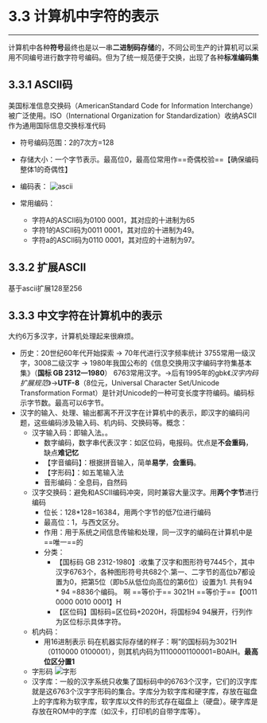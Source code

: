 # 3.3 计算机中字符的表示

---
计算机中各种**符号**最终也是以一串**二进制码存储**的，不同公司生产的计算机可以采用不同编号进行数字符号编码。但为了统一规范便于交换，出现了各种**标准编码集**

## 3.3.1 ASCII码

美国标准信息交换码（AmericanStandard Code for Information Interchange）被广泛使用。ISO（International Organization for Standardization）收纳ASCII作为通用国际信息交换标准代码

* 符号编码范围：2的7次方=128
* 存储大小：一个字节表示。最高位0，最高位常用作==奇偶校验==【确保编码整体1的奇偶性】

* 编码表：
![ascii]($resource/ascii.png)
* 常用编码：
  * 字符A的ASCII码为0100 0001，其对应的十进制为65
  * 字符1的ASCII码为0011 0001，其对应的十进制为49。
  * 字符a的ASCII码为0110 0001，其对应的十进制为97。
  
  
## 3.3.2 扩展ASCII

基于ascii扩展128至256

## 3.3.3 中文字符在计算机中的表示

大约6万多汉字，计算机处理起来很麻烦。

* 历史：20世纪60年代开始探索 -> 70年代进行汉字频率统计 3755常用一级汉字，3008二级汉字 -> 1980年我国公布的《信息交换用汉字编码字符集基本集》（**国标 GB 2312—1980**） 6763常用汉字。->后有1995年的gbk《_汉字内码扩展规范_》->**UTF-8**（8位元，Universal Character Set/Unicode Transformation Format）是针对Unicode的一种可变长度字符编码。编码标示字节数。最高可以6字节。
* 汉字的输入、处理、输出都离不开汉字在计算机中的表示，即汉字的编码问题，这些编码涉及输入码、机内码、交换码等。概念：
  * 汉字输入码：即输入法。。
    * 数字编码，数字串代表汉字：如区位码，电报码。优点是**不会重码**，缺点**难记忆**
    * 【字音编码】：根据拼音输入，简单**易学**，**会重码**。
    * 【字形码】：如五笔输入法
    * 音形编码：全息码，自然码
  * 汉字交换码：避免和ASCII编码冲突，同时兼容大量汉字。用**两个字节**进行编码
    * 位长：128*128=16384，用两个字节的低7位进行编码
    * 最高位：1，与西文区分。
    * 作用：用于系统之间信息传输和处理，同一汉字的编码在计算机中是==唯一==的
    * 分类：
      * 【国标码 GB 2312-1980】:收集了汉字和图形符号7445个，其中汉字6763个，各种图形符号共682个.第一、二字节的高位b7都设置为0，把第5位（即b5从低位向高位的第6位）设置为1. 共有94 * 94 =8836个编码。 啊 ==等价于== 3021H ==等价于==【0011 0000 0010 0001】H
      * 【区位码】国标码=区位码+2020H，将国标94 94展开，行列作为区位标示具体字符。
  * 机内码：
    * 用16进制表示 码在机器实际存储的样子：啊”的国标码为3021H（0110000 0100001），则其机内码为11100001100001=B0AlH。**最高位区分置1**
  * 字形码
![字形]($resource/%E5%AD%97%E5%BD%A2.jpg)
  * 汉字库：一般的汉字系统只收集了国标码中的6763个汉字，它们的汉字库就是这6763个汉字字形码的集合。字库分为软字库和硬字库，存放在磁盘上的字库称为软字库，软字库以文件的形式存在磁盘上（硬盘）。硬字库是存放在ROM中的字库（如汉卡，打印机的自带字库等）。


